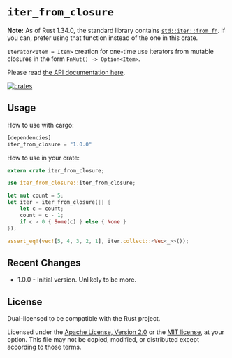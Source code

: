 # `iter_from_closure`

**Note:** As of Rust 1.34.0, the standard library contains [`std::iter::from_fn`](https://doc.rust-lang.org/nightly/std/iter/fn.from_fn.html). If you can, prefer using that function instead of the one in this crate.

`Iterator<Item = Item>` creation for one-time use iterators from mutable
closures in the form `FnMut() -> Option<Item>`.

Please read [the API documentation here].

[![crates]][url: crates]

## Usage

How to use with cargo:

```rust
[dependencies]
iter_from_closure = "1.0.0"
```

How to use in your crate:

```rust
extern crate iter_from_closure;

use iter_from_closure::iter_from_closure;

let mut count = 5;
let iter = iter_from_closure(|| {
    let c = count;
    count = c - 1;
    if c > 0 { Some(c) } else { None }
});

assert_eq!(vec![5, 4, 3, 2, 1], iter.collect::<Vec<_>>());
```

## Recent Changes

+ 1.0.0 - Initial version. Unlikely to be more.

## License

Dual-licensed to be compatible with the Rust project.

Licensed under the [Apache License, Version 2.0] or the [MIT license],
at your option. This file may not be copied, modified, or distributed except
according to those terms.

[`Iterator<Item = Item>`]: https://doc.rust-lang.org/stable/std/iter/trait.Iterator.html
[the API documentation here]: https://docs.rs/iter_from_closure/

[Apache License, Version 2.0]: http://www.apache.org/licenses/LICENSE-2.0
[MIT license]: http://opensource.org/licenses/MIT

[crates]: http://img.shields.io/badge/crates.io-v1.0.0-orange.svg?style=flat-square
[url: crates]: https://crates.io/crates/iter_from_closure
